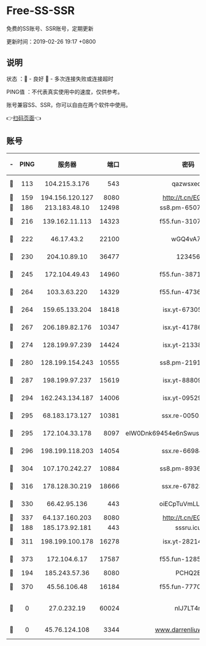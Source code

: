 # Free-SS-SSR

免费的SS账号、SSR账号，定期更新

更新时间：2019-02-26 19:17 +0800

## 说明

状态     ：🙂 - 良好 🙁 - 多次连接失败或连接超时

PING值   ：不代表真实使用中的速度，仅供参考。

账号兼容SS、SSR，你可以自由在两个软件中使用。

👉[扫码页面](https://liesauer.github.io/free-ss-ssr.github.io/)👈

## 账号

|-|PING|服务器|端口|密码|加密方式|区域|
|:----:|:----:|:-----:|-----:|:----:|:----:|:----:|
|🙂|113|104.215.3.176|543|qazwsxedc|aes-256-gcm|JP|
|🙂|159|194.156.120.127|8080|http://t.cn/EGJIyrl|rc4-md5|RU|
|🙂|186|213.183.48.10|12498|ss8.pm-65077768|rc4-md5|RU|
|🙂|216|139.162.11.113|14323|f55.fun-31072874|aes-256-cfb|SG|
|🙂|222|46.17.43.2|22100|wGQ4vA7D|aes-256-gcm|RU|
|🙂|230|204.10.89.10|36477|123456|aes-256-cfb|US|
|🙂|245|172.104.49.43|14960|f55.fun-38711662|aes-256-cfb|SG|
|🙂|264|103.3.63.220|14329|f55.fun-47367810|aes-256-cfb|SG|
|🙂|264|159.65.133.204|18418|isx.yt-67305082|aes-256-cfb|SG|
|🙂|267|206.189.82.176|10347|isx.yt-41786271|aes-256-cfb|SG|
|🙂|274|128.199.97.239|14424|isx.yt-21338454|aes-256-cfb|SG|
|🙂|280|128.199.154.243|10555|ss8.pm-21916657|aes-256-cfb|SG|
|🙂|287|198.199.97.237|15619|isx.yt-88809686|aes-256-cfb|US|
|🙂|294|162.243.134.187|14006|isx.yt-09529412|aes-256-cfb|US|
|🙂|295|68.183.173.127|10381|ssx.re-00501672|aes-256-cfb|US|
|🙂|295|172.104.33.178|8097|eIW0Dnk69454e6nSwuspv9DmS201tQ0D|aes-256-cfb|SG|
|🙂|296|198.199.118.203|14054|ssx.re-66984414|aes-256-cfb|US|
|🙂|304|107.170.242.27|10884|ss8.pm-89367697|aes-256-cfb|US|
|🙂|316|178.128.30.219|18666|ssx.re-67823309|aes-256-cfb|SG|
|🙂|330|66.42.95.136|443|oiECpTuVmLLxk4Ts|aes-256-cfb|US|
|🙂|337|64.137.160.203|8080|http://t.cn/EGJIyrl|rc4-md5|CA|
|🙂|188|185.173.92.181|443|sssru.icu|rc4-md5|RU|
|🙂|311|198.199.100.178|16278|isx.yt-28214890|aes-256-cfb|US|
|🙂|373|172.104.6.17|17587|f55.fun-12854977|aes-256-cfb|US|
|🙁|194|185.243.57.36|8080|PCHQ2E|rc4-md5|US|
|🙁|370|45.56.106.48|16184|f55.fun-77705055|aes-256-cfb|US|
|🙁|0|27.0.232.19|60024|nIJ7LT4n|xchacha20-ietf-poly1305|HK|
|🙁|0|45.76.124.108|3344|www.darrenliuwei.com|aes-256-cfb|AU|
